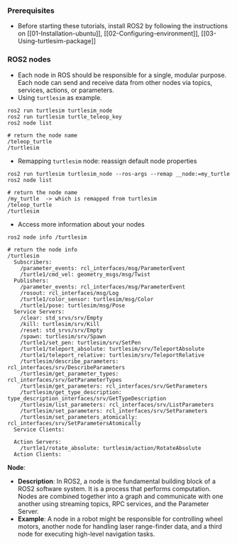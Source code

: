 ### Prerequisites
- Before starting these tutorials, install ROS2 by following the instructions on [[01-Installation-ubuntu]], [[02-Configuring-environment]], [[03-Using-turtlesim-package]]
### ROS2 nodes
- Each node in ROS should be responsible for a single, modular purpose. Each node can send and receive data from other nodes via topics, services, actions, or parameters.
- Using `turtlesim` as example.
```shell
ros2 run turtlesim turtlesim_node
ros2 run turtlesim turtle_teleop_key
ros2 node list

# return the node name
/teleop_turtle
/turtlesim
```
- Remapping `turtlesim` node: reassign default node properties
```shell
ros2 run turtlesim turtlesim_node --ros-args --remap __node:=my_turtle
ros2 node list

# return the node name
/my_turtle  -> which is remapped from turtlesim
/teleop_turtle
/turtlesim
```
- Access more information about your nodes
```shell
ros2 node info /turtlesim

# return the node info
/turtlesim
  Subscribers:
    /parameter_events: rcl_interfaces/msg/ParameterEvent
    /turtle1/cmd_vel: geometry_msgs/msg/Twist
  Publishers:
    /parameter_events: rcl_interfaces/msg/ParameterEvent
    /rosout: rcl_interfaces/msg/Log
    /turtle1/color_sensor: turtlesim/msg/Color
    /turtle1/pose: turtlesim/msg/Pose
  Service Servers:
    /clear: std_srvs/srv/Empty
    /kill: turtlesim/srv/Kill
    /reset: std_srvs/srv/Empty
    /spawn: turtlesim/srv/Spawn
    /turtle1/set_pen: turtlesim/srv/SetPen
    /turtle1/teleport_absolute: turtlesim/srv/TeleportAbsolute
    /turtle1/teleport_relative: turtlesim/srv/TeleportRelative
    /turtlesim/describe_parameters: rcl_interfaces/srv/DescribeParameters
    /turtlesim/get_parameter_types: rcl_interfaces/srv/GetParameterTypes
    /turtlesim/get_parameters: rcl_interfaces/srv/GetParameters
    /turtlesim/get_type_description: type_description_interfaces/srv/GetTypeDescription
    /turtlesim/list_parameters: rcl_interfaces/srv/ListParameters
    /turtlesim/set_parameters: rcl_interfaces/srv/SetParameters
    /turtlesim/set_parameters_atomically: rcl_interfaces/srv/SetParametersAtomically
  Service Clients:

  Action Servers:
    /turtle1/rotate_absolute: turtlesim/action/RotateAbsolute
  Action Clients:

```

**Node**:
- **Description**: In ROS2, a node is the fundamental building block of a ROS2 software system. It is a process that performs computation. Nodes are combined together into a graph and communicate with one another using streaming topics, RPC services, and the Parameter Server.
- **Example**: A node in a robot might be responsible for controlling wheel motors, another node for handling laser range-finder data, and a third node for executing high-level navigation tasks.
